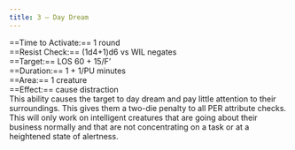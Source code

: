 ```yaml
---
title: 3 – Day Dream
---
```

==Time to Activate:== 1 round  
==Resist Check:== (1d4+1)d6 vs WIL negates  
==Target:== LOS 60 + 15/F’  
==Duration:== 1 + 1/PU minutes  
==Area:== 1 creature  
==Effect:== cause distraction  
This ability causes the target to day dream and pay little attention to their surroundings. This gives them a two-die penalty to all PER attribute checks. This will only work on intelligent creatures that are going about their business normally and that are not concentrating on a task or at a heightened state of alertness.  
